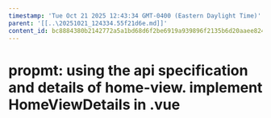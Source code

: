 ```yaml
---
timestamp: 'Tue Oct 21 2025 12:43:34 GMT-0400 (Eastern Daylight Time)'
parent: '[[..\20251021_124334.55f21d6e.md]]'
content_id: bc8884380b2142772a5a1bd68d6f2be6919a939896f2135b6d20aaee82438829
---
```


# propmt: using the api specification and details of home-view. implement HomeViewDetails in .vue
